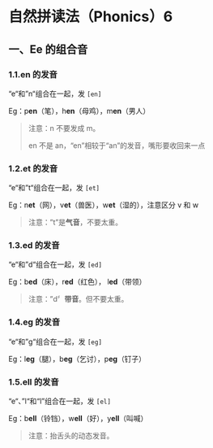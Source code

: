 # 自然拼读法（Phonics）6

## 一、Ee 的组合音

### 1.1.en 的发音

“e“和”n“组合在一起，发 `[en]`

Eg：p**en**（笔），h**en**（母鸡），m**en**（男人）

> 注意：n 不要发成 m。
>
> en 不是 an，“en”相较于“an”的发音，嘴形要收回来一点

### 1.2.et 的发音

“e“和”t“组合在一起，发 `[et]`

Eg：n**et**（网），v**et**（兽医），w**et**（湿的），注意区分 v 和 w

> 注意：”t”是**气音**，不要太重。

### 1.3.ed 的发音

“e“和”d“组合在一起，发 `[ed]`

Eg：b**ed**（床），r**ed**（红色）， l**ed**（带领）

> 注意：”d〞**带音**。但不要太重。

### 1.4.eg 的发音

“e“和”g“组合在一起，发 `[eg]`

Eg：l**eg**（腿），b**eg**（乞讨），p**eg**（钉子）

### 1.5.ell 的发音

“e“、”l“和“l”组合在一起，发 `[el]`

Eg：b**ell**（铃铛），w**ell**（好），y**ell**（叫喊）

> 注意：抬舌头的动态发音。
